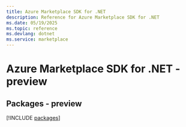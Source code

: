 ```yaml
---
title: Azure Marketplace SDK for .NET
description: Reference for Azure Marketplace SDK for .NET
ms.date: 05/19/2025
ms.topic: reference
ms.devlang: dotnet
ms.service: marketplace
---
```

# Azure Marketplace SDK for .NET - preview
## Packages - preview
[!INCLUDE [packages](marketplace-index.md)]
